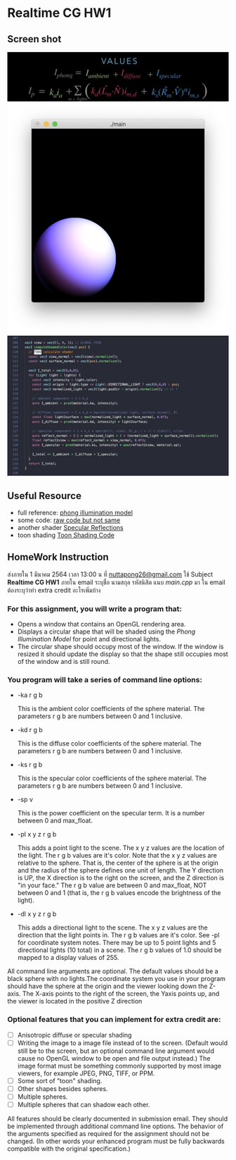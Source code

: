 # Realtime CG HW1

## Screen shot

![main code](public/formular.jpg)
![finished as a try](public/screenshot-1.png)
![main code](public/code-1.png)

## Useful Resource

- full reference: [phong illumination model](https://andyzeng.github.io/basicshading)
- some code: [raw code but not same](https://github.com/emmiehe/basic-shading/blob/master/src/shading.cpp)
- another shader [Specular Reflections](https://www.scratchapixel.com/lessons/3d-basic-rendering/phong-shader-BRDF)
- toon shading [Toon Shading Code](https://prideout.net/blog/old/blog/index.html@tag=toon-shader.html)

## HomeWork Instruction

ส่งภายใน 1 มีนาคม 2564 เวลา 13:00 น ที่ [nuttapong26@gmail.com](mailto:nuttapong26@gmail.com)
ใช้ Subject __Realtime CG HW1__ ภายใน email ระบุชื่อ นามสกุล รหัสนิสิต 
แนบ _main.cpp_ มา ใน email 
ต้องระบุว่าทำ extra credit อะไรเพิ่มบ้าง   

### For this assignment, you will write a program that: 
- Opens a window that contains an OpenGL rendering area. 
- Displays a circular shape that will be shaded using the _Phong Illumination Model_ for point and directional lights. 
- The circular shape should occupy most of the window. If the window is resized it should update the display so that the shape still occupies most of the window and is still round. 

### You program will take a series of command line options: 

- -ka r g b 
  
  This is the ambient color coefficients of the sphere material. The parameters r g b are numbers between 0 and 1 inclusive. 

- -kd r g b 
  
  This is the diffuse color coefficients of the sphere material. The parameters r g b are numbers between 0 and 1 inclusive. 

- -ks r g b 

  This is the specular color coefficients of the sphere material. The parameters r g b are numbers between 0 and 1 inclusive. 

- -sp v 

  This is the power coefficient on the specular term. It is a number between 0 and max_float. 

- -pl x y z r g b 

  This adds a point light to the scene. The x y z values are the location of the light. The r g b values are it's color. Note that the x y z values are relative to the sphere. That is, the center of the sphere is at the origin and the radius of the sphere defines one unit of length. The Y direction is UP, the X direction is to the right on the screen, and the Z direction is "in your face." The r g b value are between 0 and max_float, NOT between 0 and 1 (that is, the r g b values encode the brightness of the light). 

- -dl x y z r g b 

  This adds a directional light to the scene. The x y z values are the direction that the light points in. The r g b values are it's color. See -pl for coordinate system notes. There may be up to 5 point lights and 5 directional lights (10 total) in a scene. The r g b values of 1.0 should be mapped to a display values of 255. 
 
All command line arguments are optional. The default values should be a black sphere with no lights.The coordinate system you use in your program should have the sphere at the origin and the viewer looking down the Z-axis. The X-axis points to the right of the screen, the Yaxis points up, and the viewer is located in the positive Z direction 
 
### Optional features that you can implement for extra credit are: 
- [ ] Anisotropic diffuse or specular shading 
- [ ] Writing the image to a image file instead of to the screen. (Default would still be to the screen, but an optional command line argument would cause no OpenGL window to be open and file output instead.) The image format must be something commonly supported by most image viewers, for example JPEG, PNG, TIFF, or PPM. 
- [ ] Some sort of "toon" shading. 
- [ ] Other shapes besides spheres. 
- [ ] Multiple spheres. 
- [ ] Multiple spheres that can shadow each other. 

All features should be clearly documented in submission email. They should be implemented through additional command line options. The behavior of the arguments specified as required for the assignment should not be changed. (In other words your enhanced program must be fully backwards compatible with the original specification.) 
 
